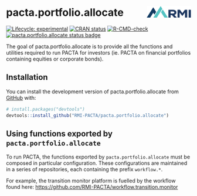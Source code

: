 # pacta.portfolio.allocate <img src="man/figures/logo.png" align="right" width="120" />

<!-- badges: start -->

[![Lifecycle:
experimental](https://img.shields.io/badge/lifecycle-experimental-orange.svg)](https://lifecycle.r-lib.org/articles/stages.html#experimental)
[![CRAN
status](https://www.r-pkg.org/badges/version/pacta.portfolio.allocate)](https://CRAN.R-project.org/package=pacta.portfolio.allocate)
[![R-CMD-check](https://github.com/RMI-PACTA/pacta.portfolio.allocate/actions/workflows/R-CMD-check.yaml/badge.svg)](https://github.com/RMI-PACTA/pacta.portfolio.allocate/actions/workflows/R-CMD-check.yaml)
[![pacta.portfolio.allocate status
badge](https://rmi-pacta.r-universe.dev/badges/pacta.portfolio.allocate)](https://rmi-pacta.r-universe.dev/ui#package:pacta.portfolio.allocate)
<!-- badges: end -->

The goal of pacta.portfolio.allocate is to provide all the functions and
utilities required to run PACTA for investors (ie. PACTA on financial
portfolios containing equities or corporate bonds).

## Installation

You can install the development version of pacta.portfolio.allocate from
[GitHub](https://github.com/) with:

``` r
# install.packages("devtools")
devtools::install_github("RMI-PACTA/pacta.portfolio.allocate")
```

## Using functions exported by `pacta.portfolio.allocate`

To run PACTA, the functions exported by `pacta.portfolio.allocate` must
be composed in particular configuration. These configurations are
maintained in a series of repositories, each containing the prefix
`workflow.*`.

For example, the transition monitor platform is fuelled by the workflow
found here: <https://github.com/RMI-PACTA/workflow.transition.monitor>
